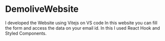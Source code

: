 # DemoliveWebsite
I developed the Website using Vitejs on VS code
In this website you can fill the form and access the data on your email id.
In this I used React Hook and Styled Components.
